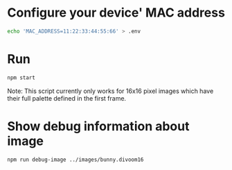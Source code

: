 # Configure your device' MAC address

```bash
echo 'MAC_ADDRESS=11:22:33:44:55:66' > .env
```

# Run

```bash
npm start
```

Note: This script currently only works for 16x16 pixel images which have their full palette defined in the first frame.

# Show debug information about image

```bash
npm run debug-image ../images/bunny.divoom16
```

